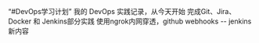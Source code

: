 “#DevOps学习计划”
我的 DevOps 实践记录，从今天开始
完成Git、Jira、Docker 和 Jenkins部分实践
使用ngrok内网穿透，github webhooks -- jenkins
新内容
